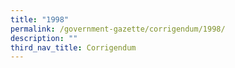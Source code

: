 ```yaml
---
title: "1998"
permalink: /government-gazette/corrigendum/1998/
description: ""
third_nav_title: Corrigendum
---
```

